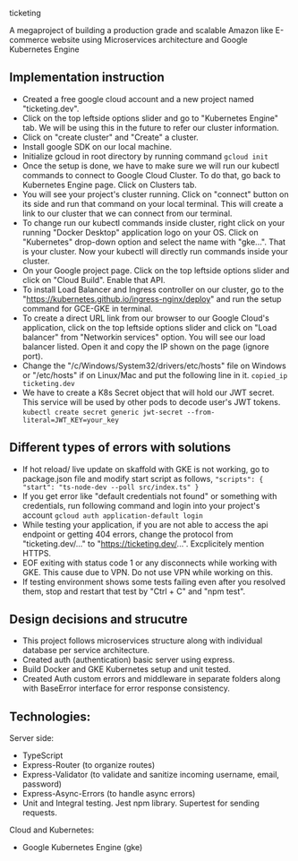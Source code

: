 ticketing

A megaproject of building a production grade and scalable Amazon like E-commerce website using Microservices architecture and Google Kubernetes Engine

## Implementation instruction

- Created a free google cloud account and a new project named "ticketing.dev".
- Click on the top leftside options slider and go to "Kubernetes Engine" tab. We will be using this in the future to refer our cluster information.
- Click on "create cluster" and "Create" a cluster.
- Install google SDK on our local machine.
- Initialize gcloud in root directory by running command
  `gcloud init`
- Once the setup is done, we have to make sure we will run our kubectl commands to connect to Google Cloud Cluster. To do that, go back to Kubernetes Engine page. Click on Clusters tab.
- You will see your project's cluster running. Click on "connect" button on its side and run that command on your local terminal. This will create a link to our cluster that we can connect from our terminal.
- To change run our kubectl commands inside cluster, right click on your running "Docker Desktop" application logo on your OS. Click on "Kubernetes" drop-down option and select the name with "gke...". That is your cluster. Now your kubectl will directly run commands inside your cluster.
- On your Google project page. Click on the top leftside options slider and click on "Cloud Build". Enable that API.
- To install Load Balancer and Ingress controller on our cluster, go to the "https://kubernetes.github.io/ingress-nginx/deploy" and run the setup command for GCE-GKE in terminal.
- To create a direct URL link from our browser to our Google Cloud's application, click on the top leftside options slider and click on "Load balancer" from "Networkin services" option. You will see our load balancer listed. Open it and copy the IP shown on the page (ignore port).
- Change the "/c/Windows/System32/drivers/etc/hosts" file on Windows or "/etc/hosts" if on Linux/Mac and put the following line in it.
  `copied_ip ticketing.dev`
- We have to create a K8s Secret object that will hold our JWT secret. This service will be used by other pods to decode user's JWT tokens.
  `kubectl create secret generic jwt-secret --from-literal=JWT_KEY=your_key`

## Different types of errors with solutions

- If hot reload/ live update on skaffold with GKE is not working, go to package.json file and modify start script as follows,
  `"scripts": { "start": "ts-node-dev --poll src/index.ts" }`
- If you get error like "default credentials not found" or something with credentials, run following command and login into your project's account
  `gcloud auth application-default login`
- While testing your application, if you are not able to access the api endpoint or getting 404 errors, change the protocol from "ticketing.dev/..." to "https://ticketing.dev/...". Excplicitely mention HTTPS.
- EOF exiting with status code 1 or any disconnects while working with GKE. This cause due to VPN. Do not use VPN while working on this.
- If testing environment shows some tests failing even after you resolved them, stop and restart that test by "Ctrl + C" and "npm test".

## Design decisions and strucutre

- This project follows microservices structure along with individual database per service architecture.
- Created auth (authentication) basic server using express.
- Build Docker and GKE Kubernetes setup and unit tested.
- Created Auth custom errors and middleware in separate folders along with BaseError interface for error response consistency.

## Technologies:

Server side:

- TypeScript
- Express-Router (to organize routes)
- Express-Validator (to validate and sanitize incoming username, email, password)
- Express-Async-Errors (to handle async errors)
- Unit and Integral testing. Jest npm library. Supertest for sending requests.

Cloud and Kubernetes:

- Google Kubernetes Engine (gke)
